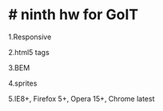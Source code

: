 # # ninth hw for GoIT
1.Responsive 

2.html5 tags

3.BEM

4.sprites

5.IE8+, Firefox 5+, Opera 15+, Chrome latest
